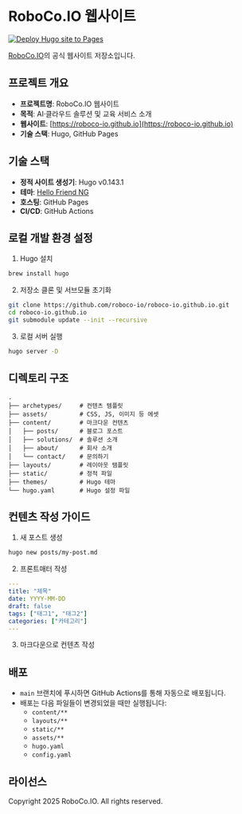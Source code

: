 # RoboCo.IO 웹사이트

[![Deploy Hugo site to Pages](https://github.com/roboco-io/roboco-io.github.io/actions/workflows/hugo.yml/badge.svg)](https://github.com/roboco-io/roboco-io.github.io/actions/workflows/hugo.yml)

[RoboCo.IO](https://roboco-io.github.io)의 공식 웹사이트 저장소입니다.

## 프로젝트 개요

- **프로젝트명**: RoboCo.IO 웹사이트
- **목적**: AI·클라우드 솔루션 및 교육 서비스 소개
- **웹사이트**: [https://roboco-io.github.io](https://roboco-io.github.io)
- **기술 스택**: Hugo, GitHub Pages

## 기술 스택

- **정적 사이트 생성기**: Hugo v0.143.1
- **테마**: [Hello Friend NG](https://github.com/rhazdon/hugo-theme-hello-friend-ng)
- **호스팅**: GitHub Pages
- **CI/CD**: GitHub Actions

## 로컬 개발 환경 설정

1. Hugo 설치
```bash
brew install hugo
```

2. 저장소 클론 및 서브모듈 초기화
```bash
git clone https://github.com/roboco-io/roboco-io.github.io.git
cd roboco-io.github.io
git submodule update --init --recursive
```

3. 로컬 서버 실행
```bash
hugo server -D
```

## 디렉토리 구조

```
.
├── archetypes/     # 컨텐츠 템플릿
├── assets/         # CSS, JS, 이미지 등 에셋
├── content/        # 마크다운 컨텐츠
│   ├── posts/      # 블로그 포스트
│   ├── solutions/  # 솔루션 소개
│   ├── about/      # 회사 소개
│   └── contact/    # 문의하기
├── layouts/        # 레이아웃 템플릿
├── static/         # 정적 파일
├── themes/         # Hugo 테마
└── hugo.yaml       # Hugo 설정 파일
```

## 컨텐츠 작성 가이드

1. 새 포스트 생성
```bash
hugo new posts/my-post.md
```

2. 프론트매터 작성
```yaml
---
title: "제목"
date: YYYY-MM-DD
draft: false
tags: ["태그1", "태그2"]
categories: ["카테고리"]
---
```

3. 마크다운으로 컨텐츠 작성

## 배포

- `main` 브랜치에 푸시하면 GitHub Actions를 통해 자동으로 배포됩니다.
- 배포는 다음 파일들이 변경되었을 때만 실행됩니다:
  - `content/**`
  - `layouts/**`
  - `static/**`
  - `assets/**`
  - `hugo.yaml`
  - `config.yaml`

## 라이선스

Copyright 2025 RoboCo.IO. All rights reserved.

